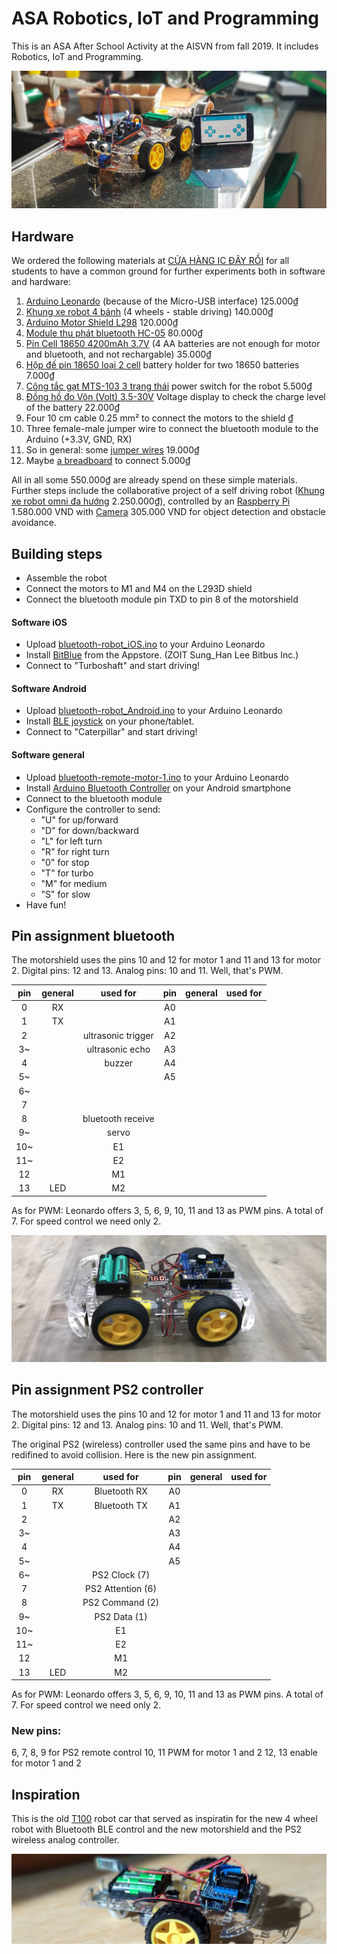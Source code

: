 # ASA Robotics, IoT and Programming
This is an ASA After School Activity at the AISVN from fall 2019. It includes Robotics, IoT and Programming.

![4wheel](documents/20191105.jpg)

## Hardware

We ordered the following materials at [CỬA HÀNG IC ĐÂY RỒI](https://icdayroi.com/) for all students to have a common ground for further experiments both in software and hardware:

1. [Arduino Leonardo](https://icdayroi.com/arduino-leonardo-r3) (because of the Micro-USB interface) 125.000₫
2. [Khung xe robot 4 bánh](https://icdayroi.com/khung-xe-robot-4-banh) (4 wheels - stable driving) 140.000₫
3. [Arduino Motor Shield L298](https://icdayroi.com/arduino-motor-shield-l298) 120.000₫
4. [Module thu phát bluetooth HC-05](https://icdayroi.com/module-thu-phat-bluetooth-hc-05) 80.000₫
5. [Pin Cell 18650 4200mAh 3.7V](https://icdayroi.com/pin-cell-18650-4200mah-3-7v) (4 AA batteries are not enough for motor and bluetooth, and not rechargable) 35.000₫
6. [Hộp đế pin 18650 loại 2 cell](https://icdayroi.com/hop-de-pin-18650-loai-2-cell) battery holder for two 18650 batteries 7.000₫
7. [Công tắc gạt MTS-103 3 trạng thái](https://icdayroi.com/cong-tac-gat-mts-103-3-trang-thai) power switch for the robot 5.500₫
8. [Đồng hồ đo Vôn (Volt) 3.5-30V](https://icdayroi.com/dong-ho-do-von-volt-3-5-30v) Voltage display to check the charge level of the battery 22.000₫
9. Four 10 cm cable 0.25 mm² to connect the motors to the shield ₫
10. Three female-male jumper wire to connect the bluetooth module to the Arduino (+3.3V, GND, RX)
11. So in general: some [jumper wires](https://icdayroi.com/bo-day-cam-test-board-65-soi) 19.000₫
12. Maybe [a breadboard](https://icdayroi.com/testboard-mini-syb-170) to connect 5.000₫

All in all some 550.000₫ are already spend on these simple materials. Further steps include the collaborative project of a self driving robot ([Khung xe robot omni đa hướng](https://icdayroi.com/khung-xe-robot-omni-da-huong) 2.250.000₫), controlled by an [Raspberry Pi](https://thegioiic.com/products/raspberry-pi-4-model-b-2gb) 1.580.000 VND with [Camera](https://thegioiic.com/products/camera-8mp-imx219-160-degree-fov) 305.000 VND for object detection and obstacle avoidance.

## Building steps

* Assemble the robot
* Connect the motors to M1 and M4 on the L293D shield
* Connect the bluetooth module pin TXD to pin 8 of the motorshield

#### Software iOS
* Upload [bluetooth-robot_iOS.ino](./bluetooth-robot_iOS.ino) to your Arduino Leonardo
* Install [BitBlue](https://apps.apple.com/us/app/bitblue/id1403675953) from the Appstore. (ZOIT Sung_Han Lee Bitbus Inc.)
* Connect to "Turboshaft" and start driving!

#### Software Android
* Upload [bluetooth-robot_Android.ino](./bluetooth-robot_Android.ino) to your Arduino Leonardo
* Install [BLE joystick](https://play.google.com/store/apps/details?id=iyok.com.blejoystick&hl=en_US) on your phone/tablet.
* Connect to "Caterpillar" and start driving!

#### Software general
* Upload [bluetooth-remote-motor-1.ino](./bluetooth-remote-motor-1.ino) to your Arduino Leonardo
* Install [Arduino Bluetooth Controller](https://play.google.com/store/apps/details?id=com.giumig.apps.bluetoothserialmonitor&hl=en) on your Android smartphone
* Connect to the bluetooth module
* Configure the controller to send:
  - "U" for up/forward
  - "D" for down/backward
  - "L" for left turn
  - "R" for right turn
  - "0" for stop
  - "T" for turbo
  - "M" for medium
  - "S" for slow
 * Have fun!

## Pin assignment bluetooth

The motorshield uses the pins 10 and 12 for motor 1 and 11 and 13 for motor 2.
Digital pins: 12 and 13.
Analog pins: 10 and 11. Well, that's PWM.

| pin | general |       used for     | pin | general | used for |
|:---:|:-------:|:------------------:|:---:|---------|:--------:|
| 0   |    RX   |                    |  A0 |         |          |
| 1   |    TX   |                    |  A1 |         |          |
| 2   |         | ultrasonic trigger |  A2 |         |          |
| 3~  |         |  ultrasonic echo   |  A3 |         |          |
| 4   |         |        buzzer      |  A4 |         |          |
| 5~  |         |                    |  A5 |         |          |
| 6~  |         |                    |     |         |          |
| 7   |         |                    |     |         |          |
| 8   |         | bluetooth receive  |     |         |          |
| 9~  |         |       servo        |     |         |          |
| 10~ |         |         E1         |     |         |          |
| 11~ |         |         E2         |     |         |          |
| 12  |         |         M1         |     |         |          |
| 13  |   LED   |         M2         |     |         |          |

As for PWM: Leonardo offers 3, 5, 6, 9, 10, 11 and 13 as PWM pins. A total of 7. For speed control we need only 2.

![4wheel](4wheel_plain.JPG)

## Pin assignment PS2 controller

The motorshield uses the pins 10 and 12 for motor 1 and 11 and 13 for motor 2.
Digital pins: 12 and 13.
Analog pins: 10 and 11. Well, that's PWM.

The original PS2 (wireless) controller used the same pins and have to be redifined to avoid collision. Here is the new pin assignment.

| pin | general |      used for     | pin | general | used for |
|:---:|:-------:|:-----------------:|:---:|---------|:--------:|
| 0   |    RX   |    Bluetooth RX   |  A0 |         |          |
| 1   |    TX   |    Bluetooth TX   |  A1 |         |          |
| 2   |         |                   |  A2 |         |          |
| 3~  |         |                   |  A3 |         |          |
| 4   |         |                   |  A4 |         |          |
| 5~  |         |                   |  A5 |         |          |
| 6~  |         |   PS2 Clock (7)   |     |         |          |
| 7   |         | PS2 Attention (6) |     |         |          |
| 8   |         |  PS2 Command (2)  |     |         |          |
| 9~  |         |    PS2 Data (1)   |     |         |          |
| 10~ |         |         E1        |     |         |          |
| 11~ |         |         E2        |     |         |          |
| 12  |         |         M1        |     |         |          |
| 13  |   LED   |         M2        |     |         |          |

As for PWM: Leonardo offers 3, 5, 6, 9, 10, 11 and 13 as PWM pins. A total of 7. For speed control we need only 2.

### New pins:

6, 7, 8, 9 for PS2 remote control
10, 11 PWM for motor 1 and 2
12, 13 enable for motor 1 and 2

## Inspiration

This is the old [T100](https://github.com/kreier/T100) robot car that served as inspiratin for the new 4 wheel robot with Bluetooth BLE control and the new motorshield and the PS2 wireless analog controller.

![Robot](robot.jpg)
